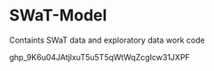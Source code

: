 # SWaT-Model
Containts SWaT data and exploratory data work code



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
